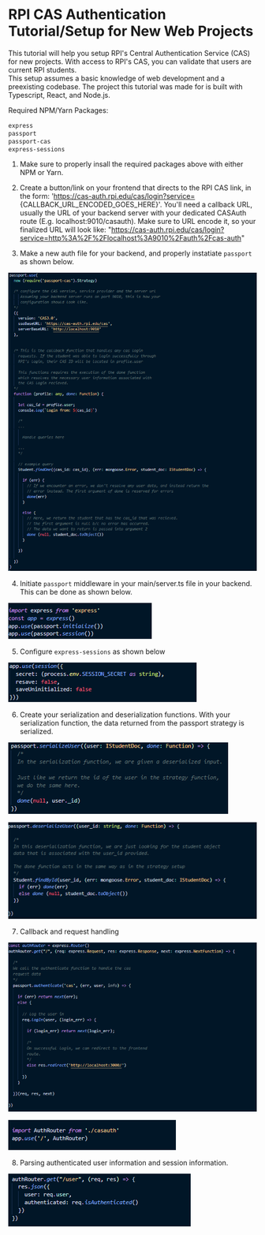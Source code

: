 # RPI CAS Authentication Tutorial/Setup for New Web Projects

This tutorial will help you setup RPI's Central Authentication Service (CAS) for new projects.  With access to RPI's CAS, you can validate that users are current RPI students.  
This setup assumes a basic knowledge of web development and a preexisting codebase.  The project this tutorial was made for is built with Typescript, React, and Node.js.

Required NPM/Yarn Packages:

    express
    passport
    passport-cas
    express-sessions

1. Make sure to properly insall the required packages above with either NPM or Yarn.

2.  Create a button/link on your frontend that directs to the RPI CAS link, in the form: 'https://cas-auth.rpi.edu/cas/login?service= {CALLBACK_URL_ENCODED_GOES_HERE}'.  You'll need a callback URL, usually the URL of your backend server with your
dedicated CASAuth route (E.g. localhost:9010/casauth).  Make sure to URL encode it, so your finalized URL will look like: "https://cas-auth.rpi.edu/cas/login?service=http%3A%2F%2Flocalhost%3A9010%2Fauth%2Fcas-auth" 

3. Make a new auth file for your backend, and properly instatiate `passport` as shown below.

![passport-setup](/img/passport_setup.png)

4. Initiate `passport` middleware in your main/server.ts file in your backend.  This can be done as shown below.

![server-passport-setup](/img/server_passport_setup.png)

5. Configure `express-sessions` as shown below

![express-sessions-setup](/img/express_sessions_setup.png)

6. Create your serialization and deserialization functions.  With your serialization function, the data returned from the passport strategy is serialized.

![serialization](/img/serialize.png)

![deserialization](/img/deserialize.png)

7. Callback and request handling

![request](/img/request.png)

![authout](/img/authout.png)

8. Parsing authenticated user information and session information.

![authparse](/img/authparse.png)

